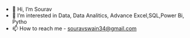 - 👋 Hi, I’m Sourav
- 👀 I’m interested in Data, Data Analitics, Advance Excel,SQL,Power Bi, Pytho
- 📫 How to reach me - souravswain34@gmail.com

<!---
sourav6263/sourav6263 is a ✨ special ✨ repository because its `README.md` (this file) appears on your GitHub profile.
You can click the Preview link to take a look at your changes.
--->

